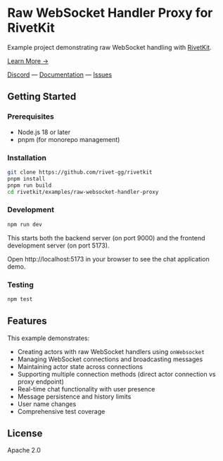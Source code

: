 # Raw WebSocket Handler Proxy for RivetKit

Example project demonstrating raw WebSocket handling with [RivetKit](https://rivetkit.org).

[Learn More →](https://github.com/rivet-gg/rivetkit)

[Discord](https://rivet.gg/discord) — [Documentation](https://rivetkit.org) — [Issues](https://github.com/rivet-gg/rivetkit/issues)

## Getting Started

### Prerequisites

- Node.js 18 or later
- pnpm (for monorepo management)

### Installation

```sh
git clone https://github.com/rivet-gg/rivetkit
pnpm install
pnpm run build
cd rivetkit/examples/raw-websocket-handler-proxy
```

### Development

```sh
npm run dev
```

This starts both the backend server (on port 9000) and the frontend development server (on port 5173).

Open http://localhost:5173 in your browser to see the chat application demo.

### Testing

```sh
npm test
```

## Features

This example demonstrates:

- Creating actors with raw WebSocket handlers using `onWebsocket`
- Managing WebSocket connections and broadcasting messages
- Maintaining actor state across connections
- Supporting multiple connection methods (direct actor connection vs proxy endpoint)
- Real-time chat functionality with user presence
- Message persistence and history limits
- User name changes
- Comprehensive test coverage

## License

Apache 2.0
